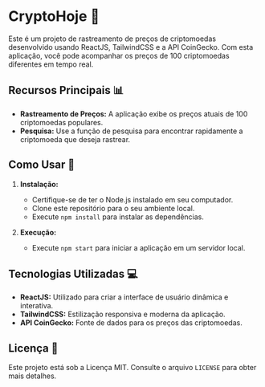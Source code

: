 # CryptoHoje 🚀

Este é um projeto de rastreamento de preços de criptomoedas desenvolvido usando ReactJS, TailwindCSS e a API CoinGecko. Com esta aplicação, você pode acompanhar os preços de 100 criptomoedas diferentes em tempo real.

## Recursos Principais 📊

- **Rastreamento de Preços:** A aplicação exibe os preços atuais de 100 criptomoedas populares.
- **Pesquisa:** Use a função de pesquisa para encontrar rapidamente a criptomoeda que deseja rastrear.

## Como Usar 🤔

1. **Instalação:**
   - Certifique-se de ter o Node.js instalado em seu computador.
   - Clone este repositório para o seu ambiente local.
   - Execute `npm install` para instalar as dependências.

2. **Execução:**
   - Execute `npm start` para iniciar a aplicação em um servidor local.

## Tecnologias Utilizadas 💻

- **ReactJS:** Utilizado para criar a interface de usuário dinâmica e interativa.
- **TailwindCSS:** Estilização responsiva e moderna da aplicação.
- **API CoinGecko:** Fonte de dados para os preços das criptomoedas.

## Licença 📜

Este projeto está sob a Licença MIT. Consulte o arquivo `LICENSE` para obter mais detalhes.
